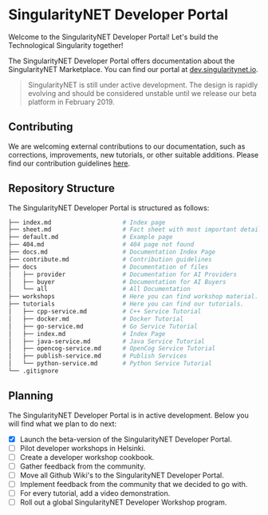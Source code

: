# SingularityNET Developer Portal

Welcome to the SingularityNET Developer Portal! Let's build the Technological Singularity together!

The SingularityNET Developer Portal offers documentation about the SingularityNET Marketplace. You can find our portal at [dev.singularitynet.io](dev.singularitynet.io).

> SingularityNET is still under active development. The design is rapidly evolving and should be considered unstable until we release our beta platform in February 2019.

## Contributing
We are welcoming external contributions to our documentation, such as corrections, improvements, new tutorials, or other suitable additions. Please find our contribution guidelines [here](dev.singularitynet.io/contribute).

## Repository Structure
The SingularityNET Developer Portal is structured as follows:
```bash
├── index.md                    # Index page
├── sheet.md                    # Fact sheet with most important details
├── default.md                  # Example page
├── 404.md                      # 404 page not found
├── docs.md                     # Documentation Index Page
├── contribute.md               # Contribution guidelines
├── docs                        # Documentation of files
│   ├── provider                # Documentation for AI Providers
│   ├── buyer                   # Documentation for AI Buyers
│   └── all                     # All Documentation
├── workshops                   # Here you can find workshop material.
├── tutorials                   # Here you can find our tutorials.
│   ├── cpp-service.md          # C++ Service Tutorial
│   ├── docker.md               # Docker Tutorial
│   ├── go-service.md           # Go Service Tutorial
│   ├── index.md                # Index Page
│   ├── java-service.md         # Java Service Tutorial
│   ├── opencog-service.md      # OpenCog Service Tutorial
│   ├── publish-service.md      # Publish Services
│   └── python-service.md       # Python Service Tutorial
└── .gitignore
```


## Planning

The SingularityNET Developer Portal is in active development. Below you will find what we plan to do next:

* [x] Launch the beta-version of the SingularityNET Developer Portal.
* [ ] Pilot developer workshops in Helsinki.
* [ ] Create a developer workshop cookbook.
* [ ] Gather feedback from the community.
* [ ] Move all Github Wiki's to the SingularityNET Developer Portal.
* [ ] Implement feedback from the community that we decided to go with.
* [ ] For every tutorial, add a video demonstration.
* [ ] Roll out a global SingularityNET Developer Workshop program. 
